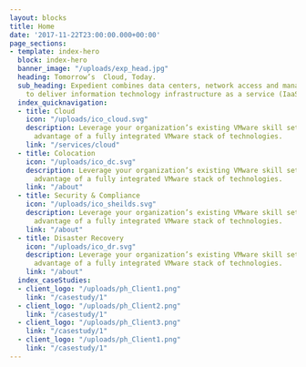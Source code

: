```yaml
---
layout: blocks
title: Home
date: '2017-11-22T23:00:00.000+00:00'
page_sections:
- template: index-hero
  block: index-hero
  banner_image: "/uploads/exp_head.jpg"
  heading: Tomorrow’s  Cloud, Today.
  sub_heading: Expedient combines data centers, network access and managed services 
    to deliver information technology infrastructure as a service (IaaS) solutions.
  index_quicknavigation:
  - title: Cloud
    icon: "/uploads/ico_cloud.svg"
    description: Leverage your organization’s existing VMware skill sets while taking
      advantage of a fully integrated VMware stack of technologies.
    link: "/services/cloud"
  - title: Colocation
    icon: "/uploads/ico_dc.svg"
    description: Leverage your organization’s existing VMware skill sets while taking
      advantage of a fully integrated VMware stack of technologies.
    link: "/about"
  - title: Security & Compliance
    icon: "/uploads/ico_sheilds.svg"
    description: Leverage your organization’s existing VMware skill sets while taking
      advantage of a fully integrated VMware stack of technologies.
    link: "/about"
  - title: Disaster Recovery
    icon: "/uploads/ico_dr.svg"
    description: Leverage your organization’s existing VMware skill sets while taking
      advantage of a fully integrated VMware stack of technologies.
    link: "/about"
  index_caseStudies:
  - client_logo: "/uploads/ph_Client1.png"
    link: "/casestudy/1"
  - client_logo: "/uploads/ph_Client2.png"
    link: "/casestudy/1"
  - client_logo: "/uploads/ph_Client3.png"
    link: "/casestudy/1"
  - client_logo: "/uploads/ph_Client1.png"
    link: "/casestudy/1"
---
```

